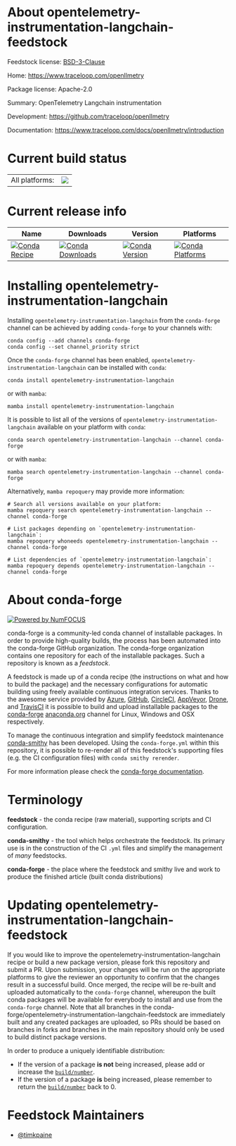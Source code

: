 About opentelemetry-instrumentation-langchain-feedstock
=======================================================

Feedstock license: [BSD-3-Clause](https://github.com/conda-forge/opentelemetry-instrumentation-langchain-feedstock/blob/main/LICENSE.txt)

Home: https://www.traceloop.com/openllmetry

Package license: Apache-2.0

Summary: OpenTelemetry Langchain instrumentation

Development: https://github.com/traceloop/openllmetry

Documentation: https://www.traceloop.com/docs/openllmetry/introduction

Current build status
====================


<table><tr><td>All platforms:</td>
    <td>
      <a href="https://dev.azure.com/conda-forge/feedstock-builds/_build/latest?definitionId=25171&branchName=main">
        <img src="https://dev.azure.com/conda-forge/feedstock-builds/_apis/build/status/opentelemetry-instrumentation-langchain-feedstock?branchName=main">
      </a>
    </td>
  </tr>
</table>

Current release info
====================

| Name | Downloads | Version | Platforms |
| --- | --- | --- | --- |
| [![Conda Recipe](https://img.shields.io/badge/recipe-opentelemetry--instrumentation--langchain-green.svg)](https://anaconda.org/conda-forge/opentelemetry-instrumentation-langchain) | [![Conda Downloads](https://img.shields.io/conda/dn/conda-forge/opentelemetry-instrumentation-langchain.svg)](https://anaconda.org/conda-forge/opentelemetry-instrumentation-langchain) | [![Conda Version](https://img.shields.io/conda/vn/conda-forge/opentelemetry-instrumentation-langchain.svg)](https://anaconda.org/conda-forge/opentelemetry-instrumentation-langchain) | [![Conda Platforms](https://img.shields.io/conda/pn/conda-forge/opentelemetry-instrumentation-langchain.svg)](https://anaconda.org/conda-forge/opentelemetry-instrumentation-langchain) |

Installing opentelemetry-instrumentation-langchain
==================================================

Installing `opentelemetry-instrumentation-langchain` from the `conda-forge` channel can be achieved by adding `conda-forge` to your channels with:

```
conda config --add channels conda-forge
conda config --set channel_priority strict
```

Once the `conda-forge` channel has been enabled, `opentelemetry-instrumentation-langchain` can be installed with `conda`:

```
conda install opentelemetry-instrumentation-langchain
```

or with `mamba`:

```
mamba install opentelemetry-instrumentation-langchain
```

It is possible to list all of the versions of `opentelemetry-instrumentation-langchain` available on your platform with `conda`:

```
conda search opentelemetry-instrumentation-langchain --channel conda-forge
```

or with `mamba`:

```
mamba search opentelemetry-instrumentation-langchain --channel conda-forge
```

Alternatively, `mamba repoquery` may provide more information:

```
# Search all versions available on your platform:
mamba repoquery search opentelemetry-instrumentation-langchain --channel conda-forge

# List packages depending on `opentelemetry-instrumentation-langchain`:
mamba repoquery whoneeds opentelemetry-instrumentation-langchain --channel conda-forge

# List dependencies of `opentelemetry-instrumentation-langchain`:
mamba repoquery depends opentelemetry-instrumentation-langchain --channel conda-forge
```


About conda-forge
=================

[![Powered by
NumFOCUS](https://img.shields.io/badge/powered%20by-NumFOCUS-orange.svg?style=flat&colorA=E1523D&colorB=007D8A)](https://numfocus.org)

conda-forge is a community-led conda channel of installable packages.
In order to provide high-quality builds, the process has been automated into the
conda-forge GitHub organization. The conda-forge organization contains one repository
for each of the installable packages. Such a repository is known as a *feedstock*.

A feedstock is made up of a conda recipe (the instructions on what and how to build
the package) and the necessary configurations for automatic building using freely
available continuous integration services. Thanks to the awesome service provided by
[Azure](https://azure.microsoft.com/en-us/services/devops/), [GitHub](https://github.com/),
[CircleCI](https://circleci.com/), [AppVeyor](https://www.appveyor.com/),
[Drone](https://cloud.drone.io/welcome), and [TravisCI](https://travis-ci.com/)
it is possible to build and upload installable packages to the
[conda-forge](https://anaconda.org/conda-forge) [anaconda.org](https://anaconda.org/)
channel for Linux, Windows and OSX respectively.

To manage the continuous integration and simplify feedstock maintenance
[conda-smithy](https://github.com/conda-forge/conda-smithy) has been developed.
Using the ``conda-forge.yml`` within this repository, it is possible to re-render all of
this feedstock's supporting files (e.g. the CI configuration files) with ``conda smithy rerender``.

For more information please check the [conda-forge documentation](https://conda-forge.org/docs/).

Terminology
===========

**feedstock** - the conda recipe (raw material), supporting scripts and CI configuration.

**conda-smithy** - the tool which helps orchestrate the feedstock.
                   Its primary use is in the construction of the CI ``.yml`` files
                   and simplify the management of *many* feedstocks.

**conda-forge** - the place where the feedstock and smithy live and work to
                  produce the finished article (built conda distributions)


Updating opentelemetry-instrumentation-langchain-feedstock
==========================================================

If you would like to improve the opentelemetry-instrumentation-langchain recipe or build a new
package version, please fork this repository and submit a PR. Upon submission,
your changes will be run on the appropriate platforms to give the reviewer an
opportunity to confirm that the changes result in a successful build. Once
merged, the recipe will be re-built and uploaded automatically to the
`conda-forge` channel, whereupon the built conda packages will be available for
everybody to install and use from the `conda-forge` channel.
Note that all branches in the conda-forge/opentelemetry-instrumentation-langchain-feedstock are
immediately built and any created packages are uploaded, so PRs should be based
on branches in forks and branches in the main repository should only be used to
build distinct package versions.

In order to produce a uniquely identifiable distribution:
 * If the version of a package **is not** being increased, please add or increase
   the [``build/number``](https://docs.conda.io/projects/conda-build/en/latest/resources/define-metadata.html#build-number-and-string).
 * If the version of a package **is** being increased, please remember to return
   the [``build/number``](https://docs.conda.io/projects/conda-build/en/latest/resources/define-metadata.html#build-number-and-string)
   back to 0.

Feedstock Maintainers
=====================

* [@timkpaine](https://github.com/timkpaine/)


<!-- dummy commit to enable rerendering -->

